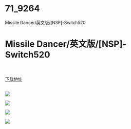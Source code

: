 # 71_9264
Missile Dancer/英文版/[NSP]-Switch520
# Missile Dancer/英文版/[NSP]-Switch520
 <br/></br>
[下载地址](https://www.switch520.cc/article/9264 "下载地址")
<br/></br>

<p><span style="color: #ffffff;"><strong><img src="https://www.switch520.cc/muke_img/upload_art_editor_20210122-1_7481f929f12b6beff0c3655fabe59d9e.jpg"></strong></span></p>
<p><span style="color: #ffffff;"><strong><img src="https://www.switch520.cc/muke_img/upload_art_editor_20210122-1_234861cbc5f25368993652d59abab5a6.jpg"></strong></span></p>
<p><span style="color: #ffffff;"><strong><img src="https://www.switch520.cc/muke_img/upload_art_editor_20210122-1_5688dc9e18cc27955bc44612326b0dbf.jpg"></strong></span></p>
<p><span style="color: #ffffff;"><strong><img src="https://www.switch520.cc/muke_img/upload_art_editor_20210122-1_4213e63a6eb790182f2adc862d271c7b.jpg"></strong></span></p>
<p>&nbsp;</p>
<p><span style="color: #ffffff;"><strong>&nbsp;</strong></span></p>
